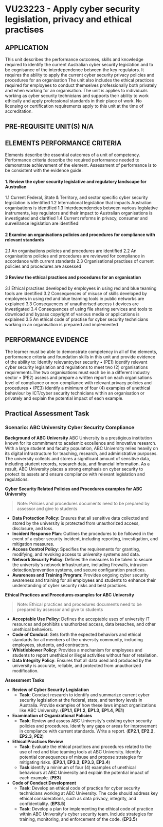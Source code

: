 # VU23223 - Apply cyber security legislation, privacy and ethical practises
## APPLICATION
This unit describes the performance outcomes, skills and knowledge required to identify the current Australian cyber security legislation and to be cognisance of the interdependence between the key regulators.
It requires the ability to apply the current cyber security privacy policies and procedures for an organisation
The unit also includes the ethical practices required for employees to conduct themselves professionally both privately and when working for an organisation.
The unit is applies to individuals working as cyber security technicians and supports their ability to work ethically and apply professional standards in their place of work. No licensing or certification requirements apply to this unit at the time of accreditation.

## PRE-REQUISITE UNIT(S) N/A

## ELEMENTS PERFORMANCE CRITERIA
Elements describe the essential outcomes of a unit of competency.
Performance criteria describe the required performance needed to demonstrate achievement of the element.
Assessment of performance is to be consistent with the evidence guide.

#### 1. Review the cyber security legislative and regulatory landscape for Australian 
1.1 Current Federal, State & Territory, and sector specific cyber security legislation is identified
1.2 International legislation that impacts Australian organisations is identified
1.3 Interdependencies between various legislative instruments, key regulators and their impact to Australian organisations is investigated and clarified
1.4 Current reforms in privacy, consumer and surveillance legislation are identified

#### 2 Examine an organisations policies and procedures for compliance with relevant standards
2.1 An organisations policies and procedures are identified
2.2 An organisations policies and procedures are reviewed for compliance in accordance with current standards
2.3 Organisational practises of current policies and procedures are assessed

#### 3 Review the ethical practises and procedures for an organisation
3.1 Ethical practises developed by employees in using red and blue teaming tools are identified
3.2 Consequences of misuse of skills developed by employees in using red and blue teaming tools in public networks are explained
3.3 Consequences of unauthorised access t devices are investigated
3.4 Consequences of using file sharing services and tools to download and bypass copyright of various media or applications is explained
3.5 An ethical code of practise for cyber security technicians working in an organisation is prepared and implemented

## PERFORMANCE EVIDENCE
The learner must be able to demonstrate competency in all of the elements, performance criteria and foundation skills in this unit and provide evidence of the ability to:
Identify relevantcyber security
• (PE1) identify relevant cyber security legislation and regulations to meet two (2) organisations requirements.The two organisations must each be in a different industry sector
• (PE2) assess and prepare a written report on each organisations level of compliance or non-compliance with relevant privacy policies and procedures
• (PE3) identify a minimum of four (4) examples of unethical behaviour by ICT/cyber security technicians within an organisation or privately and explain the potential impact of each example.

## Practical Assessment Task
### Scenario: ABC University Cyber Security Compliance
**Background of ABC University**
ABC University is a prestigious institution known for its commitment to academic excellence and innovative research. With a large student and faculty population, ABC University relies heavily on its digital infrastructure for teaching, research, and administrative purposes. The university collects and stores a significant amount of sensitive data, including student records, research data, and financial information. As a result, ABC University places a strong emphasis on cyber security to protect its assets and ensure compliance with relevant legislation and regulations.

**Cyber Security Related Policies and Procedures examples for ABC University**
> Note: Policies and procedures documents need to be prepared by assessor and give to students 
- **Data Protection Policy**: Ensures that all sensitive data collected and stored by the university is protected from unauthorized access, disclosure, and loss.
- **Incident Response Plan**: Outlines the procedures to be followed in the event of a cyber security incident, including reporting, investigation, and mitigation measures.
- **Access Control Policy**: Specifies the requirements for granting, modifying, and revoking access to university systems and data.
- **Network Security Policy**: Defines the measures to be taken to secure the university's network infrastructure, including firewalls, intrusion detection/prevention systems, and secure configuration practices.
- **Awareness and Training Program**: Provides ongoing cyber security awareness and training for all employees and students to enhance their understanding of cyber security risks and best practices.

**Ethical Practices and Procedures examples for ABC University**
> Note: Ethical practices and procedures documents need to be prepared by assessor and give to students 
- **Acceptable Use Policy**: Defines the acceptable uses of university IT resources and prohibits unauthorized access, data breaches, and other unethical behaviors.
- **Code of Conduct**: Sets forth the expected behaviors and ethical standards for all members of the university community, including employees, students, and contractors.
- **Whistleblower Policy**: Provides a mechanism for employees and students to report unethical or illegal activities without fear of retaliation.
- **Data Integrity Policy**: Ensures that all data used and produced by the university is accurate, reliable, and protected from unauthorized modification.

**Assessment Tasks**
- **Review of Cyber Security Legislation**
  - **Task**: Conduct research to identify and summarize current cyber security legislation at the federal, state, and territory levels in Australia. Provide examples of how these laws impact organizations like ABC University. (**EP1.1**, **EP1.2**, **EP1.3**, **EP1.4**, **PE1**)
- **Examination of Organizational Policies**
  - **Task**: Review and assess ABC University's existing cyber security policies and procedures. Identify any gaps or areas for improvement in compliance with current standards. Write a report. (**EP2.1**, **EP2.2**, **EP2.3**, **PE2**)
- **Ethical Practices Review**
  - **Task**: Evaluate the ethical practices and procedures related to the use of red and blue teaming tools at ABC University. Identify potential consequences of misuse and propose strategies for mitigating risks. (**EP3.1**, **EP3.2**, **EP3.3**, **EP3.4**)
  - **Task** identify a minimum of four (4) examples of unethical behaviours at ABC University and explain the potential impact of each example. (**PE3**)
- **Code of Conduct Development**
  - **Task**: Develop an ethical code of practice for cyber security technicians working at ABC University. The code should address key ethical considerations, such as data privacy, integrity, and confidentiality. (**EP3.5**)
  - **Task**: Develop a plan for implementing the ethical code of practice within ABC University's cyber security team. Include strategies for training, monitoring, and enforcement of the code. (**EP3.5**)
